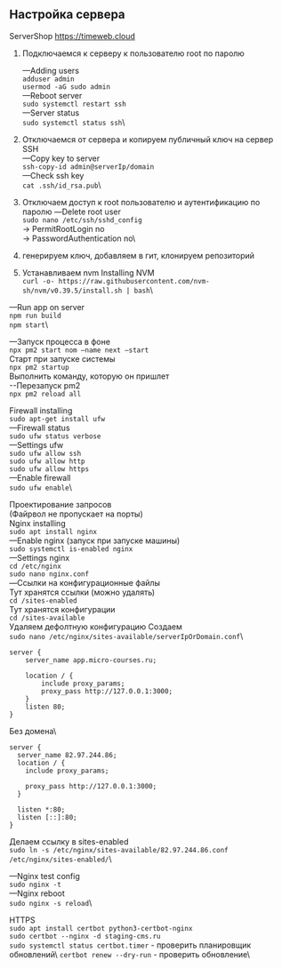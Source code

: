 ## Настройка сервера

ServerShop
https://timeweb.cloud
1. Подключаемся к серверу к пользователю root по паролю

    —Adding users\
        ```adduser admin```\
        ```usermod -aG sudo admin```\
    —Reboot server\
        ```sudo systemctl restart ssh```\
    —Server status\
        ```sudo systemctl status ssh```\

2. Отключаемся от сервера и копируем публичный ключ на сервер
    SSH\
    —Copy key to server\
        ```ssh-copy-id admin@serverIp/domain```\
    —Check ssh key\
        ```cat .ssh/id_rsa.pub```\

3. Отключаем доступ к root пользователю и аутентификацию по паролю
    —Delete root user\
        ```sudo nano /etc/ssh/sshd_config```\
        -> PermitRootLogin no\
        -> PasswordAuthentication no\

4. генерируем ключ, добавляем в гит, клонируем репозиторий
5. Устанавливаем nvm
Installing NVM\
```curl -o- https://raw.githubusercontent.com/nvm-sh/nvm/v0.39.5/install.sh | bash```\

—Run app on server\
    ```npm run build```\
    ```npm start```\

—Запуск процесса в фоне\
    ```npx pm2 start nom —name next —start```\
    Старт при запуске системы\
    ```npx pm2 startup```\
    Выполнить команду, которую он пришлет\
--Перезапуск pm2\
    ```npx pm2 reload all```

Firewall installing\
    ```sudo apt-get install ufw```\
—Firewall status\
    ```sudo ufw status verbose```\
—Settings ufw\
    ```sudo ufw allow ssh```\
    ```sudo ufw allow http```\
    ```sudo ufw allow https```\
—Enable firewall\
    ```sudo ufw enable```\

Проектирование запросов\
(Файрвол не пропускает на порты)\
Nginx installing\
    ```sudo apt install nginx```\
—Enable nginx (запуск при запуске машины)\
    ```sudo systemctl is-enabled nginx```\
—Settings nginx\
    ```cd /etc/nginx```\
    ```sudo nano nginx.conf```\
—Ссылки на конфигурационные файлы\
    Тут хранятся ссылки (можно удалять)\
    ```cd /sites-enabled```\
    Тут хранятся конфигурации\
    ```cd /sites-available```\
    Удаляем дефолтную конфигурацию  Создаем\
    ```sudo nano /etc/nginx/sites-available/serverIpOrDomain.conf```\
```
server { 
    server_name app.micro-courses.ru; 

    location / { 
        include proxy_params; 
        proxy_pass http://127.0.0.1:3000; 
    } 
    listen 80; 
}
```
Без домена\
```
server {
  server_name 82.97.244.86;
  location / {
    include proxy_params;

    proxy_pass http://127.0.0.1:3000;
  }

  listen *:80;
  listen [::]:80;
}
```


Делаем ссылку в sites-enabled\
```sudo ln -s /etc/nginx/sites-available/82.97.244.86.conf /etc/nginx/sites-enabled/```\

—Nginx test config\
    ```sudo nginx -t```\
—Nginx reboot\
    ```sudo nginx -s reload```\

HTTPS\
```sudo apt install certbot python3-certbot-nginx```\
```sudo certbot --nginx -d staging-cms.ru```\
```sudo systemctl status certbot.timer``` - проверить планировщик обновлений\ 
```certbot renew --dry-run``` - проверить обновление\


    


